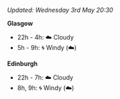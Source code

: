 *Updated: Wednesday 3rd May 20:30*

**Glasgow**

* 22h - 4h: :cloud: Cloudy
* 5h - 9h: :cyclone: Windy (:cloud:)

**Edinburgh**

* 22h - 7h: :cloud: Cloudy
* 8h, 9h: :cyclone: Windy (:cloud:)
